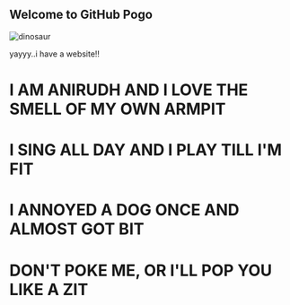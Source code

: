 ## Welcome to GitHub Pogo
![dinosaur](https://cdn.mos.cms.futurecdn.net/8Gcd5dym2qKWYiSqFxAfq7-650-80.jpg)

yayyy..i have a website!!

# I AM ANIRUDH AND I LOVE THE SMELL OF MY OWN ARMPIT
# I SING ALL DAY AND I PLAY TILL I'M FIT
# I ANNOYED A DOG ONCE AND ALMOST GOT BIT
# DON'T POKE ME, OR I'LL POP YOU LIKE A ZIT
